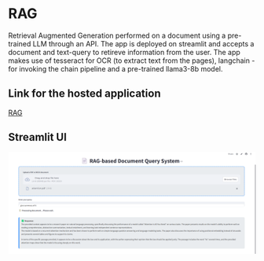 # RAG
Retrieval Augmented Generation performed on a document using a pre-trained LLM through an API. The app is deployed on streamlit and accepts a document and text-query to retireve information from the user. 
The app makes use of tesseract for OCR (to extract text from the pages), langchain - for invoking the chain pipeline and a pre-trained llama3-8b model. 

## Link for the hosted application
[RAG](https://wd4yagdaz9kqzmpjrfiguj.streamlit.app/) 

## Streamlit UI
<img src = "UI.png">
